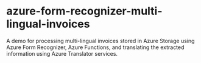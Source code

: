 # azure-form-recognizer-multi-lingual-invoices
A demo for processing multi-lingual invoices stored in Azure Storage using Azure Form Recognizer, Azure Functions, and translating the extracted information using Azure Translator services.
